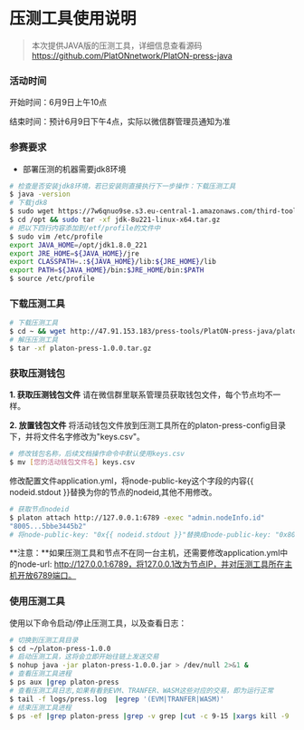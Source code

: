 # 压测工具使用说明

> 本次提供JAVA版的压测工具，详细信息查看源码 https://github.com/PlatONnetwork/PlatON-press-java

### 活动时间

开始时间：6月9日上午10点

结束时间：预计6月9日下午4点，实际以微信群管理员通知为准

### 参赛要求

- 部署压测的机器需要jdk8环境 

```bash
# 检查是否安装jdk8环境，若已安装则直接执行下一步操作：下载压测工具
$ java -version
# 下载jdk8
$ sudo wget https://7w6qnuo9se.s3.eu-central-1.amazonaws.com/third-tools/jdk-8u221-linux-x64.tar.gz -P /opt
$ cd /opt && sudo tar -xf jdk-8u221-linux-x64.tar.gz
# 把以下四行内容添加到/etf/profile的文件中
$ sudo vim /etc/profile
export JAVA_HOME=/opt/jdk1.8.0_221
export JRE_HOME=${JAVA_HOME}/jre
export CLASSPATH=.:${JAVA_HOME}/lib:${JRE_HOME}/lib
export PATH=${JAVA_HOME}/bin:$JRE_HOME/bin:$PATH
$ source /etc/profile
```




### 下载压测工具

```bash
# 下载压测工具
$ cd ~ && wget http://47.91.153.183/press-tools/PlatON-press-java/platon-press-1.0.0.tar.gz       
# 解压压测工具
$ tar -xf platon-press-1.0.0.tar.gz
```


### 获取压测钱包
**1. 获取压测钱包文件**
请在微信群里联系管理员获取钱包文件，每个节点均不一样。

**2. 放置钱包文件**
将活动钱包文件放到压测工具所在的platon-press-config目录下，并将文件名字修改为"keys.csv"。

```bash
# 修改钱包名称，后续文档操作命令中默认使用keys.csv
$ mv [您的活动钱包文件名] keys.csv    
```
修改配置文件application.yml，将node-public-key这个字段的内容{{ nodeid.stdout }}替换为你的节点的nodeid,其他不用修改。

```bash
# 获取节点nodeid
$ platon attach http://127.0.0.1:6789 -exec "admin.nodeInfo.id"  
"8005...5bbe3445b2"
# 将node-public-key: "0x{{ nodeid.stdout }}"替换成node-public-key: "0x8005...5bbe3445b2"
```

**注意：**如果压测工具和节点不在同一台主机，还需要修改application.yml中的node-url: http://127.0.0.1:6789，将127.0.0.1改为节点IP，并对压测工具所在主机开放6789端口。

### 使用压测工具

使用以下命令启动/停止压测工具，以及查看日志：

```bash
# 切换到压测工具目录
$ cd ~/platon-press-1.0.0     
# 启动压测工具，这将会立即开始往链上发送交易
$ nohup java -jar platon-press-1.0.0.jar > /dev/null 2>&1 &     
# 查看压测工具进程
$ ps aux |grep platon-press
# 查看压测工具日志,如果有看到EVM、TRANFER、WASM这些对应的交易，即为运行正常   
$ tail -f logs/press.log  |egrep '(EVM|TRANFER|WASM)' 
# 结束压测工具进程
$ ps -ef |grep platon-press |grep -v grep |cut -c 9-15 |xargs kill -9   
```





